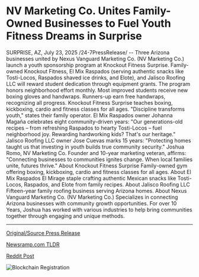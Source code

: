 # NV Marketing Co. Unites Family-Owned Businesses to Fuel Youth Fitness Dreams in Surprise

SURPRISE, AZ, July 23, 2025 /24-7PressRelease/ -- Three Arizona businesses united by Nexus Vanguard Marketing Co. (NV Marketing Co.) launch a youth sponsorship program at Knockout Fitness Surprise. Family-owned Knockout Fitness, El Mix Raspados (serving authentic snacks like Tosti-Locos, Raspados shaved ice drinks, and Elote), and Jalisco Roofing LLC will reward student dedication through equipment grants.  The program honors neighborhood effort monthly. Most improved students receive new boxing gloves and handwraps. Runners-up earn free handwraps, recognizing all progress.  Knockout Fitness Surprise teaches boxing, kickboxing, cardio and fitness classes for all ages. "Discipline transforms youth," states their family operator.  El Mix Raspados owner Johanna Magaña celebrates eight community-driven years: "Our generations-old recipes – from refreshing Raspados to hearty Tosti-Locos – fuel neighborhood joy. Rewarding hardworking kids? That's our heritage."  Jalisco Roofing LLC owner Jose Cuevas marks 15 years: "Protecting homes taught us that investing in youth builds true community security."  Joshua Romo, NV Marketing Co. Founder and 10-year marketing veteran, affirms: "Connecting businesses to communities ignites change. When local families unite, futures thrive."  About Knockout Fitness Surprise Family-owned gym offering boxing, kickboxing, cardio and fitness classes for all ages.  About El Mix Raspados El Mirage staple crafting authentic Mexican snacks like Tosti-Locos, Raspados, and Elote from family recipes.  About Jalisco Roofing LLC Fifteen-year family roofing business serving Arizona homes.  About Nexus Vanguard Marketing Co. (NV Marketing Co.) Specializes in connecting Arizona businesses with community growth opportunities. For over 10 Years, Joshua has worked with various industries to help bring communities together through engaging and unique methods. 

---

[Original/Source Press Release](https://www.24-7pressrelease.com/press-release/525079/nv-marketing-co-unites-family-owned-businesses-to-fuel-youth-fitness-dreams-in-surprise)
                    

[Newsramp.com TLDR](https://newsramp.com/curated-news/arizona-businesses-unite-to-launch-youth-sponsorship-program/3d1600cea1aa07e4ed0e289b6442ca19) 

 



[Reddit Post](https://www.reddit.com/r/Business_NewsRamp/comments/1m7hy7e/arizona_businesses_unite_to_launch_youth/) 



![Blockchain Registration](https://cdn.newsramp.app/24-7PressRelease/qrcode/257/23/bossM_FZ.webp)